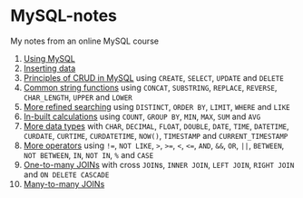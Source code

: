 # MySQL-notes
My notes from an online MySQL course

1. [Using MySQL](Using_MySQL.markdown)
2. [Inserting data](Inserting_Data.markdown)
3. [Principles of CRUD in MySQL](CRUD.markdown) using `CREATE`, `SELECT`, `UPDATE` and `DELETE`
4. [Common string functions](String_Functions.markdown) using `CONCAT`, `SUBSTRING`, `REPLACE`, `REVERSE`, `CHAR_LENGTH`, `UPPER` and `LOWER`
5. [More refined searching](Refined_selections.markdown) using `DISTINCT`, `ORDER BY`, `LIMIT`, `WHERE` and `LIKE`
6. [In-built calculations](Aggregate_Functions.markdown) using `COUNT`, `GROUP BY`, `MIN`, `MAX`, `SUM` and `AVG`
7. [More data types](More_data_types.markdown) with `CHAR`, `DECIMAL`, `FLOAT`, `DOUBLE`, `DATE`, `TIME`, `DATETIME`, `CURDATE`, `CURTIME`, `CURDATETIME`, `NOW()`, `TIMESTAMP` and `CURRENT_TIMESTAMP`
8. [More operators](Operators.markdown) using `!=`, `NOT LIKE`, `>`, `>=`, `<`, `<=`, `AND`, `&&`, `OR`, `||`, `BETWEEN`, `NOT BETWEEN`, `IN`, `NOT IN`, `%` and `CASE`
9. [One-to-many JOINs](One_to_many_JOIN.markdown) with cross `JOIN`s, `INNER JOIN`, `LEFT JOIN`, `RIGHT JOIN` and `ON DELETE CASCADE`
10. [Many-to-many JOINs](Many_to_many_JOIN.markdown)